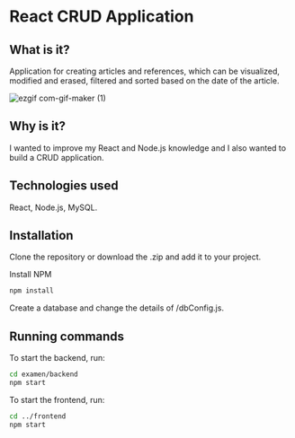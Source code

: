 # React CRUD Application

## What is it?

Application for creating articles and references, which can be visualized, modified and erased, filtered and sorted based on the date of the article.

![ezgif com-gif-maker (1)](https://user-images.githubusercontent.com/72099239/186222646-ab18d767-b165-4341-bb21-5285a3412702.gif)

## Why is it?

I wanted to improve my React and Node.js knowledge and I also wanted to build a CRUD application.

## Technologies used

React, Node.js, MySQL.

## Installation

Clone the repository or download the .zip and add it to your project.

Install NPM

```bash
npm install
```

Create a database and change the details of /dbConfig.js.

## Running commands

To start the backend, run:

```bash
cd examen/backend
npm start
```

To start the frontend, run:

```bash
cd ../frontend
npm start
```
